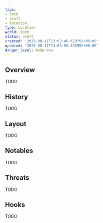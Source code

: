 ```yaml
---
tags:
- both
- draft
- location
type: Location
world: Both
status: draft
created: '2025-08-11T13:08:46.620793+00:00'
updated: '2025-08-11T13:08:50.136952+00:00'
danger_level: Moderate
---
```



## Overview

TODO
## History

TODO
## Layout

TODO
## Notables

TODO
## Threats

TODO
## Hooks

TODO
